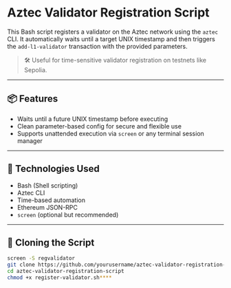 # Aztec Validator Registration Script

This Bash script registers a validator on the Aztec network using the `aztec` CLI. It automatically waits until a target UNIX timestamp and then triggers the `add-l1-validator` transaction with the provided parameters.

> 🛠️ Useful for time-sensitive validator registration on testnets like Sepolia.

---

## 📦 Features

- Waits until a future UNIX timestamp before executing
- Clean parameter-based config for secure and flexible use
- Supports unattended execution via `screen` or any terminal session manager

---

## 🧰 Technologies Used

- Bash (Shell scripting)
- Aztec CLI
- Time-based automation
- Ethereum JSON-RPC
- `screen` (optional but recommended)

---

## 📁 Cloning the Script

```bash
screen -S regvalidator
git clone https://github.com/yourusername/aztec-validator-registration-script.git
cd aztec-validator-registration-script
chmod +x register-validator.sh****

